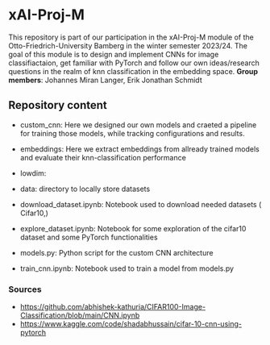 # xAI-Proj-M
This repository is part of our participation in the xAI-Proj-M module of the Otto-Friedrich-University Bamberg in the winter semester 2023/24.
The goal of this module is to design and implement CNNs for image classifiactaion, get familiar with PyTorch and follow our own ideas/research questions in the realm of knn classification in the embedding space.
**Group members**: Johannes Miran Langer, Erik Jonathan Schmidt

## Repository content
- custom_cnn: Here we designed our own models and craeted a pipeline for training those models, while tracking configurations and results.
- embeddings: Here we extract embeddings from allready trained models and evaluate their knn-classification performance
- lowdim: 

- data: directory to locally store datasets
- download_dataset.ipynb: Notebook used to download needed datasets ( Cifar10,)
- explore_dataset.ipynb: Notebook for some exploration of the cifar10 dataset and some PyTorch functionalities
- models.py: Python script for the custom CNN architecture 
- train_cnn.ipynb: Notebook used to train a model from models.py

### Sources
- https://github.com/abhishek-kathuria/CIFAR100-Image-Classification/blob/main/CNN.ipynb
- https://www.kaggle.com/code/shadabhussain/cifar-10-cnn-using-pytorch
